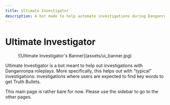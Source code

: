 ```yaml
---
title: Ultimate Investigator
description: A bot made to help automate investigations during Danganronpa roleplays.
---
```


# Ultimate Investigator

<figure markdown>
  ![Ultimate Investigator's Banner](assets/ui_banner.jpg)
</figure>

Ultimate Investigator is a bot meant to help out investigations with Danganronpa roleplays. More specifically, this helps out with "typical" investigations: investigations where users are expected to find key words to get Truth Bullets.

This main page is rather bare for now. Please use the sidebar to go to the other pages.

